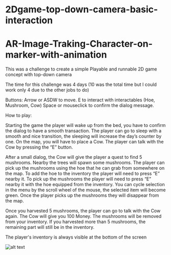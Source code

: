 # 2Dgame-top-down-camera-basic-interaction

#  AR-Image-Traking-Character-on-marker-with-animation

This was a challenge to create a simple Playable and runnable 2D game concept with top-down camera

The time for this challenge was 4 days (10 was the total time but I could work only 4 due to the other jobs to do)

Buttons:
Arrow or ASDW to move.
E to interact with interactables (Hoe, Mushroom, Cow)
Space or mouseclick to confirm the dialog message.

How to play:

Starting the game the player will wake up from the bed, you have to confirm the dialog to have a smooth transaction.
The player can go to sleep with a smooth and nice transition, the sleeping will increase the day’s counter by one.
On the map, you will have to place a Cow. The player can talk with the Cow by pressing the “E” button.

After a small dialog, the Cow will give the player a quest to find 5 mushrooms.
Nearby the trees will spawn some mushrooms.
The player can pick up the mushrooms using the hoe that he can grab from somewhere on the map.
To add the hoe to the inventory the player will need to press “E” nearby it.
To pick up the mushrooms the player will need to press “E” nearby it with the hoe equipped from the inventory.
You can cycle selection in the menu by the scroll wheel of the mouse, the selected item will become green.
Once the player picks up the mushrooms they will disappear from the map.

Once you harvested 5 mushrooms, the player can go to talk with the Cow again.
The Cow will give you 100 Money.
The mushrooms will be removed from your inventory.
If you harvested more than 5 mushrooms, the remaining part will still be in the inventory.

The player's inventory is always visible at the bottom of the screen



![alt text](https://github.com/MarcoLavoro/2Dgame-top-down-camera-basic-interaction/blob/main/GitImages/example.gif?raw=true)